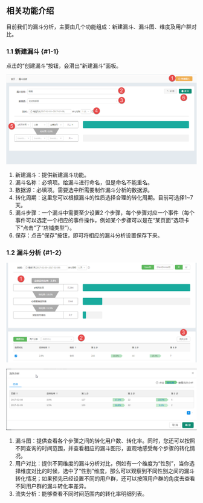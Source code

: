 ## 相关功能介绍

目前我们的漏斗分析，主要由几个功能组成：新建漏斗、漏斗图、维度及用户群对比。

### 1.1 新建漏斗 {#1-1}

点击的“创建漏斗”按钮，会滑出“新建漏斗”面板。

![](/assets/ld/2.png)

1. 新建漏斗：提供新建漏斗功能。
2. 漏斗名称：必填项。给漏斗进行命名，但是命名不能重名。
3. 数据源：必填项。需要选中所需要制作漏斗分析的数据源。
4. 转化周期：这里您可以根据漏斗的性质选择合理的转化周期。目前可选择1~7天。
5. 漏斗步骤：一个漏斗中需要至少设置2 个步骤，每个步骤对应一个事件（每个事件可以选定一个相应的事件操作，例如某个步骤可以是在“某页面”选项卡下“点击”了“店铺类型”）。
6. 保存：点击“保存”按钮，即可将相应的漏斗分析设置保存下来。

### 1.2 漏斗分析 {#1-2}

![](/assets/ld/3.png)

![](/assets/ld/4.png)

1. 漏斗图：提供查看各个步骤之间的转化用户数、转化率。同时，您还可以按照不同查询的时间范围，并查看相应的漏斗图形，直观地感受每个步骤的转化情况。
2. 用户对比：提供不同维度的漏斗分析对比，例如有一个维度为“性别”，当你选择维度对比的时候，选中了“性别”维度，那么可以观察到不同性别之间的漏斗转化情况；如果预先已经设置不同的用户群，还可以按照用户群的角度去查看不同用户群的漏斗转化率差异。
3. 流失分析：能够查看不同时间范围内的转化率明细列表。



